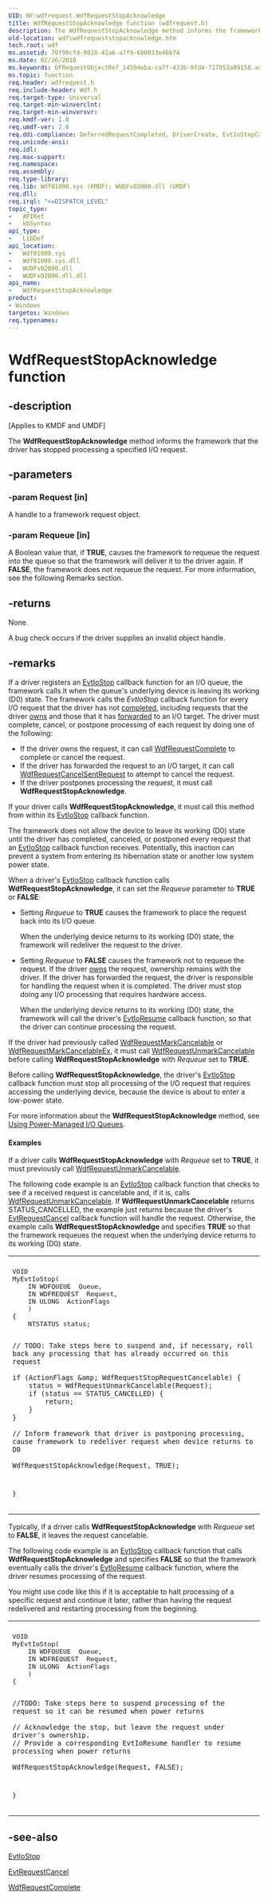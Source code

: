 ```yaml
---
UID: NF:wdfrequest.WdfRequestStopAcknowledge
title: WdfRequestStopAcknowledge function (wdfrequest.h)
description: The WdfRequestStopAcknowledge method informs the framework that the driver has stopped processing a specified I/O request.
old-location: wdf\wdfrequeststopacknowledge.htm
tech.root: wdf
ms.assetid: 70f90cfd-9828-41a6-a7f9-6b0033e46b74
ms.date: 02/26/2018
ms.keywords: DFRequestObjectRef_14594eba-ca7f-433b-9fd4-717053a09158.xml, WdfRequestStopAcknowledge, WdfRequestStopAcknowledge method, kmdf.wdfrequeststopacknowledge, wdf.wdfrequeststopacknowledge, wdfrequest/WdfRequestStopAcknowledge
ms.topic: function
req.header: wdfrequest.h
req.include-header: Wdf.h
req.target-type: Universal
req.target-min-winverclnt: 
req.target-min-winversvr: 
req.kmdf-ver: 1.0
req.umdf-ver: 2.0
req.ddi-compliance: DeferredRequestCompleted, DriverCreate, EvtIoStopCancel, EvtIoStopCompleteOrStopAck, EvtIoStopResume, KmdfIrql, KmdfIrql2, RequestCompleted, RequestCompletedLocal, StopAckWithinEvtIoStop
req.unicode-ansi: 
req.idl: 
req.max-support: 
req.namespace: 
req.assembly: 
req.type-library: 
req.lib: Wdf01000.sys (KMDF); WUDFx02000.dll (UMDF)
req.dll: 
req.irql: "<=DISPATCH_LEVEL"
topic_type:
-	APIRef
-	kbSyntax
api_type:
-	LibDef
api_location:
-	Wdf01000.sys
-	Wdf01000.sys.dll
-	WUDFx02000.dll
-	WUDFx02000.dll.dll
api_name:
-	WdfRequestStopAcknowledge
product:
- Windows
targetos: Windows
req.typenames: 
---
```


# WdfRequestStopAcknowledge function


## -description


<p class="CCE_Message">[Applies to KMDF and UMDF]</p>

The <b>WdfRequestStopAcknowledge</b> method informs the framework that the driver has stopped processing a specified I/O request.


## -parameters




### -param Request [in]

A handle to a framework request object.


### -param Requeue [in]

A Boolean value that, if <b>TRUE</b>, causes the framework to requeue the request into the queue so that the framework will deliver it to the driver again. If <b>FALSE</b>, the framework does not requeue the request. For more information, see the following Remarks section.


## -returns



None.

A bug check occurs if the driver supplies an invalid object handle.




## -remarks



If a driver registers an <a href="https://msdn.microsoft.com/71a789f1-4f10-44c3-8bd0-a0ea74ec28ab">EvtIoStop</a> callback function for an I/O queue, the framework calls it when the queue's underlying device is leaving its working (D0) state. The framework calls the <i>EvtIoStop</i> callback function for every I/O request that the driver has not <a href="https://docs.microsoft.com/windows-hardware/drivers/wdf/completing-i-o-requests">completed</a>, including requests that the driver <a href="https://docs.microsoft.com/windows-hardware/drivers/wdf/request-ownership">owns</a> and those that it has <a href="https://docs.microsoft.com/windows-hardware/drivers/wdf/forwarding-i-o-requests">forwarded</a> to an I/O target. The driver must complete, cancel, or postpone processing of each request by doing one of the following: 

<ul>
<li>
If the driver owns the request, it can call <a href="https://msdn.microsoft.com/library/windows/hardware/ff549945">WdfRequestComplete</a> to complete or cancel the request.

</li>
<li>
If the driver has forwarded the request to an I/O target, it can call <a href="https://msdn.microsoft.com/library/windows/hardware/ff549941">WdfRequestCancelSentRequest</a> to attempt to cancel the request.

</li>
<li>
If the driver postpones processing the request, it must call <b>WdfRequestStopAcknowledge</b>.

</li>
</ul>
If your driver calls <b>WdfRequestStopAcknowledge</b>, it must call this method from within its <a href="https://msdn.microsoft.com/71a789f1-4f10-44c3-8bd0-a0ea74ec28ab">EvtIoStop</a> callback function.

The framework does not allow the device to leave its working (D0) state until the driver has completed, canceled, or postponed every request that an <a href="https://msdn.microsoft.com/71a789f1-4f10-44c3-8bd0-a0ea74ec28ab">EvtIoStop</a> callback function receives.  Potentially, this inaction can prevent a system from entering its hibernation state or another low system power state.

When a driver's <a href="https://msdn.microsoft.com/71a789f1-4f10-44c3-8bd0-a0ea74ec28ab">EvtIoStop</a> callback function calls <b>WdfRequestStopAcknowledge</b>, it can set the <i>Requeue</i> parameter to <b>TRUE</b> or <b>FALSE</b>: 

<ul>
<li>
Setting <i>Requeue</i> to <b>TRUE</b> causes the framework to place the request back into its I/O queue.

When the underlying device returns to its working (D0) state, the framework will redeliver the request to the driver. 

</li>
<li>
Setting <i>Requeue</i> to <b>FALSE</b> causes the framework not to requeue the request. If the driver <a href="https://docs.microsoft.com/windows-hardware/drivers/wdf/request-ownership">owns</a> the request, ownership remains with the driver. If the driver has forwarded the request, the driver is responsible for handling the request when it is completed. The driver must stop doing any I/O processing that requires hardware access. 

When the underlying device returns to its working (D0) state, the framework will call the driver's <a href="https://msdn.microsoft.com/97731224-bf08-4578-958e-729acbb5a628">EvtIoResume</a> callback function, so that the driver can continue processing the request.

</li>
</ul>
If the driver had previously called <a href="https://msdn.microsoft.com/library/windows/hardware/ff549983">WdfRequestMarkCancelable</a> or <a href="https://msdn.microsoft.com/library/windows/hardware/ff549984">WdfRequestMarkCancelableEx</a>, it must call <a href="https://msdn.microsoft.com/library/windows/hardware/ff550035">WdfRequestUnmarkCancelable</a> before calling <b>WdfRequestStopAcknowledge</b> with <i>Requeue</i> set to <b>TRUE</b>.

Before calling <b>WdfRequestStopAcknowledge</b>, the driver's <a href="https://msdn.microsoft.com/71a789f1-4f10-44c3-8bd0-a0ea74ec28ab">EvtIoStop</a> callback function must stop all processing of the I/O request that requires accessing the underlying device, because the device is about to enter a low-power state.

For more information about the <b>WdfRequestStopAcknowledge</b> method, see <a href="https://docs.microsoft.com/windows-hardware/drivers/wdf/using-power-managed-i-o-queues">Using Power-Managed I/O Queues</a>.


#### Examples

If a driver calls <b>WdfRequestStopAcknowledge</b> with <i>Requeue</i> set to <b>TRUE</b>, it must previously call <a href="https://msdn.microsoft.com/library/windows/hardware/ff550035">WdfRequestUnmarkCancelable</a>.

The following code example is an <a href="https://msdn.microsoft.com/71a789f1-4f10-44c3-8bd0-a0ea74ec28ab">EvtIoStop</a> callback function that checks to see if a received request is cancelable and, if it is, calls <a href="https://msdn.microsoft.com/library/windows/hardware/ff550035">WdfRequestUnmarkCancelable</a>. If <b>WdfRequestUnmarkCancelable</b> returns STATUS_CANCELLED, the example just returns because the driver's <a href="https://msdn.microsoft.com/db54fa76-d3e0-4f8c-aa3f-bab268dd9b4d">EvtRequestCancel</a> callback function will handle the request. Otherwise, the example calls <b>WdfRequestStopAcknowledge</b> and specifies <b>TRUE</b> so that the framework requeues the request when the underlying device returns to its working (D0) state.

<div class="code"><span codelanguage=""><table>
<tr>
<th></th>
</tr>
<tr>
<td>
<pre>VOID
MyEvtIoStop(
    IN WDFQUEUE  Queue,
    IN WDFREQUEST  Request,
    IN ULONG  ActionFlags
    )
{
    NTSTATUS status;

    // TODO: Take steps here to suspend and, if necessary, roll back any processing that has already occurred on this request

    if (ActionFlags &amp; WdfRequestStopRequestCancelable) {
        status = WdfRequestUnmarkCancelable(Request);
        if (status == STATUS_CANCELLED) {
            return;
        }
    }

    // Inform framework that driver is postponing processing, cause framework to redeliver request when device returns to D0

    WdfRequestStopAcknowledge(Request, TRUE);
}</pre>
</td>
</tr>
</table></span></div>
Typically, if a driver calls <b>WdfRequestStopAcknowledge</b> with <i>Requeue</i> set to <b>FALSE</b>, it leaves the request cancelable.

The following code example is an <a href="https://msdn.microsoft.com/71a789f1-4f10-44c3-8bd0-a0ea74ec28ab">EvtIoStop</a> callback function that calls <b>WdfRequestStopAcknowledge</b> and specifies <b>FALSE</b> so that the framework eventually calls the driver's <a href="https://msdn.microsoft.com/97731224-bf08-4578-958e-729acbb5a628">EvtIoResume</a> callback function, where the driver resumes processing of the request.

You might use code like this if it is acceptable to halt processing of a specific request and continue it later, rather than having the request redelivered and restarting processing from the beginning.

<div class="code"><span codelanguage=""><table>
<tr>
<th></th>
</tr>
<tr>
<td>
<pre>VOID
MyEvtIoStop(
    IN WDFQUEUE  Queue,
    IN WDFREQUEST  Request,
    IN ULONG  ActionFlags
    )
{

    //TODO: Take steps here to suspend processing of the request so it can be resumed when power returns
	 
    // Acknowledge the stop, but leave the request under driver's ownership.
    // Provide a corresponding EvtIoResume handler to resume processing when power returns

    WdfRequestStopAcknowledge(Request, FALSE);
}</pre>
</td>
</tr>
</table></span></div>



## -see-also




<a href="https://msdn.microsoft.com/71a789f1-4f10-44c3-8bd0-a0ea74ec28ab">EvtIoStop</a>



<a href="https://msdn.microsoft.com/db54fa76-d3e0-4f8c-aa3f-bab268dd9b4d">EvtRequestCancel</a>



<a href="https://msdn.microsoft.com/library/windows/hardware/ff549945">WdfRequestComplete</a>
 

 

